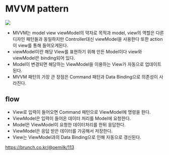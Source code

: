 # MVVM pattern

<img src="https://t1.daumcdn.net/thumb/R1280x0/?fname=http://t1.daumcdn.net/brunch/service/user/1OLd/image/0biW4YNB0bAVV4zzOuNBsdV0Fz8.png" />

- MVVM는 model view viewModel의 약자로 목적과 model, view의 역할은 다른 디자인 패턴들과 동일하지만 Controller대신 viewModel을 사용한다 또한 action이 view를 통해 들어오게된다.
- viewModel이란 해당 View를 표현하기 위해 만든 Model이다 view와 viewModel은 binding되어 있다.
- Model이 변경되면 해당하는 ViewModel을 이용하는 View가 자동으로 업데이트된다.
- MVVM 패턴의 가장 큰 장점은 Command 패턴과 Data Binding으로 의존성이 사라진다.

## flow

- View로 입력이 들어오면 Command 패턴으로 ViewModel에 명령을 한다.
- ViewModel은 입력이 들어온 데이터 처리를 Model에 요청한다.
- Model은 ViewModel이 요청한 데이터처리를 한뒤 응답한다.
- ViewModel은 응답 받은 데이터를 가공해서 저장한다.
- View는 ViewModel과의 Data Binding으로 인해 자동으로 갱신된다.

https://brunch.co.kr/@oemilk/113
